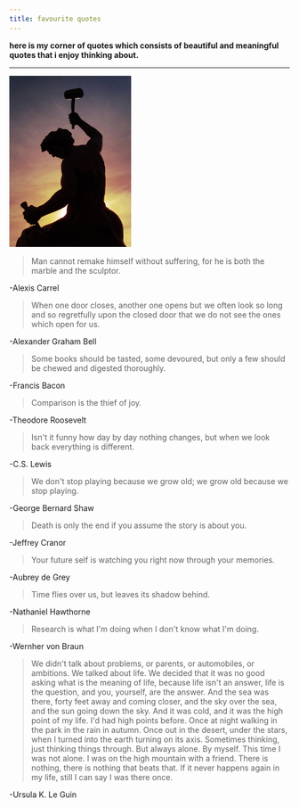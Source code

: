 ```yaml
---
title: favourite quotes
---
```


**here is my corner of quotes which consists of beautiful and meaningful quotes that i enjoy thinking about.**   

---

<img src="/images/selfmademan.jpg" width="219.3" height="306.9">

> Man cannot remake himself without suffering, for he is both the marble and the sculptor.
> 
-Alexis Carrel

> When one door closes, another one opens but we often look so long and so regretfully upon the closed door that we do not see the ones which open for us.
> 
-Alexander Graham Bell

> Some books should be tasted, some devoured, but only a few should be chewed and digested thoroughly.
> 
-Francis Bacon

> Comparison is the thief of joy.
> 
-Theodore Roosevelt

> Isn't it funny how day by day nothing changes, but when we look back everything is different.
> 
-C.S. Lewis

> We don't stop playing because we grow old; we grow old because we stop playing.  
> 
-George Bernard Shaw

> Death is only the end if you assume the story is about you.
> 
-Jeffrey Cranor

> Your future self is watching you right now through your memories.
> 
-Aubrey de Grey

> Time flies over us, but leaves its shadow behind. 
> 
-Nathaniel Hawthorne

> Research is what I'm doing when I don't know what I'm doing.
> 
-Wernher von Braun

> We didn't talk about problems, or parents, or automobiles, or ambitions. We talked about life. We decided that it was no good asking what is the meaning of life, because life isn't an answer, life is the question, and you, yourself, are the answer. And the sea was there, forty feet away and coming closer, and the sky over the sea, and the sun going down the sky. And it was cold, and it was the high point of my life.
I'd had high points before. Once at night walking in the park in the rain in autumn. Once out in the desert, under the stars, when I turned into the earth turning on its axis. Sometimes thinking, just thinking things through. But always alone. By myself. This time I was not alone. I was on the high mountain with a friend. There is nothing, there is nothing that beats that. If it never happens again in my life, still I can say I was there once.
>  
-Ursula K. Le Guin 


<!-- ![]({{site.baseurl}}/images/ursulakleguin.png)

![]({{site.baseurl}}/images/cslewis.jpg)

![]({{site.baseurl}}/images/alexiscarrel.jpg)

![]({{site.baseurl}}/images/bernardshaw.jpg)

![]({{site.baseurl}}/images/jeffreycranor.jpg)

![]({{site.baseurl}}/images/aubreydegrey.jpg)

![]({{site.baseurl}}/images/nathanielhawthorne.jpg)

![]({{site.baseurl}}/images/wernhervonbraun.jpg) -->
